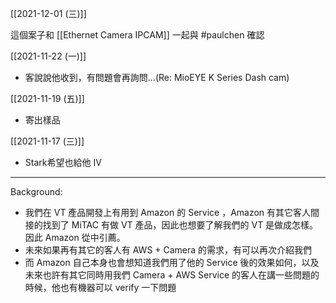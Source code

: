 

[[2021-12-01 (三)]]

這個案子和 [[Ethernet Camera IPCAM]] 一起與 #paulchen 確認

[[2021-11-22 (一)]]
- 客說說他收到，有問題會再詢問...(Re: MioEYE K Series Dash cam)

[[2021-11-19 (五)]]
- 寄出樣品

[[2021-11-17 (三)]]
- Stark希望也給他 IV

---

Background:
- 我們在 VT 產品開發上有用到 Amazon 的 Service ，Amazon 有其它客人間接的找到了 MiTAC 有做 VT 產品，因此也想要了解我們的 VT 是做成怎樣。因此 Amazon 從中引薦。
- 未來如果再有其它的客人有 AWS + Camera 的需求，有可以再次介紹我們
- 而 Amazon 自己本身也會想知道我們用了他的 Service 後的效果如何，以及未來也許有其它同時用我們 Camera + AWS Service 的客人在講一些問題的時候，他也有機器可以 verify 一下問題